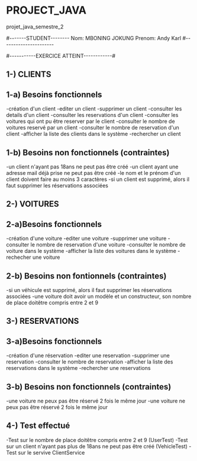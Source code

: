 # PROJECT_JAVA
projet_java_semestre_2

#-------STUDENT-------- 
Nom: MBONING JOKUNG
Prenom: Andy Karl
#----------------------

#-----------EXERCICE ATTEINT------------#

1-) CLIENTS
---
1-a) Besoins fonctionnels
---
-création d'un client
-editer un client
-supprimer un client
-consulter les details d'un client 
-consulter les reservations d'un client
-consulter les voitures qui ont pu être reserver par le client
-consulter le nombre de voitures reservé par un client
-consulter le nombre de reservation d'un client
-afficher la liste des clients dans le système
-rechercher un client

1-b) Besoins non fonctionnels (contraintes)
---
-un client n'ayant pas 18ans ne peut pas être créé
-un client ayant une adresse mail déjà prise ne peut pas être créé
-le nom et le prénom d'un client doivent faire au moins 3 caractères
-si un client est supprimé, alors il faut supprimer les 
réservations associées

2-) VOITURES
---
2-a)Besoins fonctionnels 
---
-création d'une voiture
-editer une voiture
-supprimer une voiture
-consulter le nombre de reservation d'une voiture
-consulter le nombre de voiture dans le système
-afficher la liste des voitures dans le système
-rechecher une voiture

2-b) Besoins non fontionnels (contraintes)
---
-si un véhicule est supprimé, alors il faut supprimer les réservations associées
-une voiture doit avoir un modèle et un constructeur, son nombre de place doitêtre compris entre 2 et 9

3-) RESERVATIONS
---

3-a)Besoins fonctionnels
---
-création d'une réservation
-editer une reservation
-supprimer une reservation
-consulter le nombre de reservation 
-afficher la liste des reservations dans le système
-rechercher une reservations

3-b) Besoins non fonctionnels (contraintes)
---
-une voiture ne peux pas être réservé 2 fois le même jour
-une voiture ne peux pas être réservé 2 fois le même jour

4-) Test effectué
---
-Test sur le nombre de place doitêtre compris entre 2 et 9 (UserTest)
-Test sur un client n'ayant pas plus de 18ans ne peut pas être créé (VehicleTest)
-Test sur le servive ClientService
